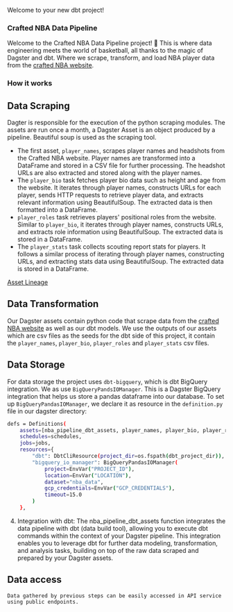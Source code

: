 Welcome to your new dbt project!

### Crafted NBA Data Pipeline
Welcome to the Crafted NBA Data Pipeline project! 🏀 This is where data engineering meets the world of basketball, all thanks to the magic of Dagster and dbt. Where we scrape, transform, and load NBA player data from the [crafted NBA website](https://craftednba.com/players).

### How it works

## Data Scraping

Dagter is responsible for the execution of the python scraping modules. The assets are run once a month, a Dagster Asset is an object produced by a pipeline. Beautiful soup is used as the scraping tool.

- The first asset, `player_names`, scrapes player names and headshots from the Crafted NBA website. Player names are transformed into a DataFrame and stored in a CSV file for further processing. The headshot URLs are also extracted and stored along with the player names.
- The `player_bio` task fetches player bio data such as height and age from the website. It iterates through player names, constructs URLs for each player, sends HTTP requests to retrieve player data, and extracts relevant information using BeautifulSoup. The extracted data is then formatted into a DataFrame.
- `player_roles` task retrieves players' positional roles from the website. Similar to `player_bio`, it iterates through player names, constructs URLs, and extracts role information using BeautifulSoup. The extracted data is stored in a DataFrame.
- The `player_stats` task collects scouting report stats for players. It follows a similar process of iterating through player names, constructing URLs, and extracting stats data using BeautifulSoup. The extracted data is stored in a DataFrame.

[Asset Lineage](images/dagster_assets_display.png)

## Data Transformation

Our Dagster assets contain python code that scrape data from the [crafted NBA website](https://craftednba.com/players) as well as our dbt models.
We use the outputs of our assets which are csv files as the seeds for the dbt side of this project, it contain the `player_names`, `player_bio`, `player_roles` and `player_stats` csv files.

##  Data Storage
For data storage the project uses `dbt-bigquery`, which is dbt BigQuery integration. We as use `BigQueryPandsIOManager`. This is a Dagster BigQuery integration that helps us store a pandas dataframe into our database.
To set up `BigQueryPandasIOManager`, we declare it as resource in the `definition.py` file in our dagster directory:
```bash
defs = Definitions(
    assets=[nba_pipeline_dbt_assets, player_names, player_bio, player_roles, player_stats],
    schedules=schedules,
    jobs=jobs,
    resources={
        "dbt": DbtCliResource(project_dir=os.fspath(dbt_project_dir)),
        "bigquery_io_manager": BigQueryPandasIOManager(
            project=EnvVar("PROJECT_ID"),
            location=EnvVar("LOCATION"),
            dataset="nba_data",
            gcp_credentials=EnvVar("GCP_CREDENTIALS"),
            timeout=15.0
        )
    },
```


4. Integration with dbt:
The nba_pipeline_dbt_assets function integrates the data pipeline with dbt (data build tool), allowing you to execute dbt commands within the context of your Dagster pipeline.
This integration enables you to leverage dbt for further data modeling, transformation, and analysis tasks, building on top of the raw data scraped and prepared by your Dagster assets.

## Data access

    Data gathered by previous steps can be easily accessed in API service using public endpoints.
